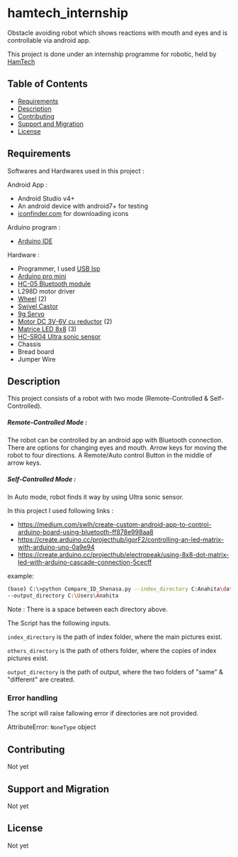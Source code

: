 # hamtech_internship
Obstacle avoiding robot which shows reactions with mouth and eyes and is controllable via android app.

This project is done under an internship programme for robotic, held by [HamTech]

[HamTech]: https://ham-tech.ir/

Table of Contents
-----------------

  * [Requirements](#requirements)
  * [Description](#description)
  * [Contributing](#contributing)
  * [Support and Migration](#support-and-migration)
  * [License](#license)

Requirements
------------

Softwares and Hardwares used in this project :

  Android App :
  * Android Studio v4+
  * An android device with android7+ for testing
  * [iconfinder.com] for downloading icons
  
  Arduino program :
  * [Arduino IDE] 
 
  Hardware :
  * Programmer, I used [USB Isp]
  * [Arduino pro mini] 
  * [HC-05 Bluetooth module] 
  * L298D motor driver 
  * [Wheel] (2)  
  * [Swivel Castor]
  * [9g Servo] 
  * [Motor DC 3V-6V cu reductor] (2)
  * [Matrice LED 8x8] (3)
  * [HC-SR04 Ultra sonic sensor]
  * Chassis
  * Bread board
  * Jumper Wire

[USB Isp]: https://thecaferobot.com/store/atmel-avr-programmer-usbisp
[iconfinder.com]: https://www.iconfinder.com/
[Arduino IDE]: https://www.arduino.cc/en/software
[Arduino pro mini]: https://thecaferobot.com/store/arduino-pro-mini
[HC-05 Bluetooth module]: https://thecaferobot.com/store/hc-05-bluetooth-module
[Wheel]: https://thecaferobot.com/store/tt-motor-wheels-diameter-65mm
[Swivel Castor]: https://thecaferobot.com/store/cw02-1-inch-fixed-caster-wheel
[9g Servo]: https://thecaferobot.com/store/t-pro-mini-servo-sg-90-9g-servo
[Matrice LED 8x8]: https://thecaferobot.com/store/8x8-common-cathode-red-dot-matrix
[Motor DC 3V-6V cu reductor]: https://thecaferobot.com/store/double-axis-1-48-metal-gear-motor
[HC-SR04 Ultra sonic sensor]: https://thecaferobot.com/store/srf04-ultrasonic-sensor-module

Description
-----

This project consists of a robot with two mode (Remote-Controlled & Self-Controlled).

##### Remote-Controlled Mode :

The robot can be controlled by an android app with Bluetooth connection. There are options for changing eyes and mouth. Arrow keys for moving the robot to four directions. A Remote/Auto control Button in the middle of arrow keys.

##### Self-Controlled Mode :

In Auto mode, robot finds it way by using Ultra sonic sensor.


In this project I used following links :

* https://medium.com/swlh/create-custom-android-app-to-control-arduino-board-using-bluetooth-ff878e998aa8
* https://create.arduino.cc/projecthub/igorF2/controlling-an-led-matrix-with-arduino-uno-0a9e94
* https://create.arduino.cc/projecthub/electropeak/using-8x8-dot-matrix-led-with-arduino-cascade-connection-5cecff

example:
```sh
(base) C:\>python Compare_ID_Shenasa.py --index_directory C:Anahita\dataset\index --others_directory C:Anahita\dataset\others
--output_directory C:\Users\Anahita

```
Note : There is a space between each directory above.

The Script has the following inputs.

`index_directory` is the path of index folder, where the main pictures exist. 

`others_directory` is the path of others folder, where the copies of index pictures exist. 

`output_directory` is the path of output, where the two folders of "same" & "different" are created. 

### Error handling

The script will raise fallowing error if directories are not provided.

AttributeError: `NoneType` object

Contributing
-----

Not yet

Support and Migration
-----

Not yet

License
-----

Not yet
